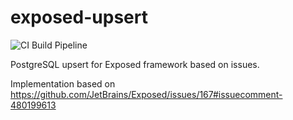 # exposed-upsert
![CI Build Pipeline](https://github.com/LukasForst/exposed-upsert/workflows/CI%20Build%20Pipeline/badge.svg)

PostgreSQL upsert for Exposed framework based on issues.

Implementation based on https://github.com/JetBrains/Exposed/issues/167#issuecomment-480199613

